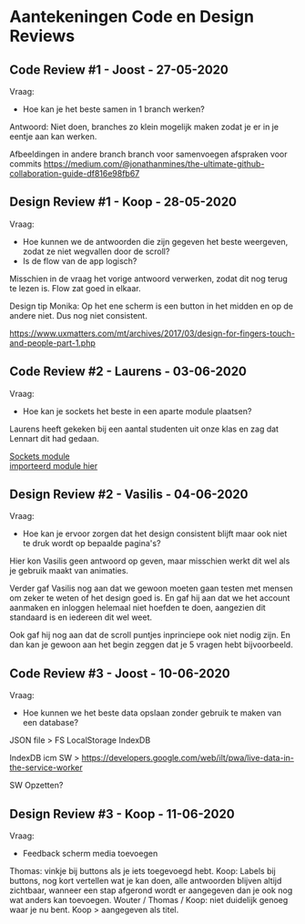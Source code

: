 # Aantekeningen Code en Design Reviews

## Code Review #1 - Joost - 27-05-2020

Vraag:
- Hoe kan je het beste samen in 1 branch werken?

Antwoord: Niet doen, branches zo klein mogelijk maken zodat je er in je eentje aan kan werken.

Afbeeldingen in andere branch
branch voor samenvoegen
afspraken voor commits
https://medium.com/@jonathanmines/the-ultimate-github-collaboration-guide-df816e98fb67

## Design Review #1 - Koop - 28-05-2020

Vraag: 
- Hoe kunnen we de antwoorden die zijn gegeven het beste weergeven, zodat ze niet wegvallen door de scroll?
- Is de flow van de app logisch?


Misschien in de vraag het vorige antwoord verwerken, zodat dit nog terug te lezen is.
Flow zat goed in elkaar.

Design tip Monika: Op het ene scherm is een button in het midden en op de andere niet. Dus nog niet consistent.

https://www.uxmatters.com/mt/archives/2017/03/design-for-fingers-touch-and-people-part-1.php

## Code Review #2 - Laurens - 03-06-2020

Vraag:
- Hoe kan je sockets het beste in een aparte module plaatsen?

Laurens heeft gekeken bij een aantal studenten uit onze klas en zag dat Lennart dit had gedaan.

[Sockets module](https://github.com/lennartdeknikker/wiki-game/blob/828c6b3524a479c2d1bc98a0caf7d62620dc94d9/server/scripts/socket.js) \
[importeerd module hier](https://github.com/lennartdeknikker/wiki-game/blob/5d7821d94ea210f6970651d4018498a0b59e5256/bin/www)

## Design Review #2 - Vasilis - 04-06-2020

Vraag:
- Hoe kan je ervoor zorgen dat het design consistent blijft maar ook niet te druk wordt op bepaalde pagina's?

Hier kon Vasilis geen antwoord op geven, maar misschien werkt dit wel als je gebruik maakt van animaties.

Verder gaf Vasilis nog aan dat we gewoon moeten gaan testen met mensen om zeker te weten of het design goed is. En gaf hij aan dat we het account aanmaken en inloggen helemaal niet hoefden te doen, aangezien dit standaard is en iedereen dit wel weet.

Ook gaf hij nog aan dat de scroll puntjes inprinciepe ook niet nodig zijn. En dan kan je gewoon aan het begin zeggen dat je 5 vragen hebt bijvoorbeeld.

## Code Review #3 - Joost - 10-06-2020

Vraag:
- Hoe kunnen we het beste data opslaan zonder gebruik te maken van een database?

JSON file > FS
LocalStorage
IndexDB

IndexDB icm SW > https://developers.google.com/web/ilt/pwa/live-data-in-the-service-worker


SW Opzetten?

## Design Review #3 - Koop - 11-06-2020

Vraag:
- Feedback scherm media toevoegen

Thomas: vinkje bij buttons als je iets toegevoegd hebt.
Koop: Labels bij buttons, nog kort vertellen wat je kan doen, alle antwoorden blijven altijd zichtbaar, wanneer een stap afgerond wordt er aangegeven dan je ook nog wat anders kan toevoegen.
Wouter / Thomas / Koop: niet duidelijk genoeg waar je nu bent. Koop > aangegeven als titel.

